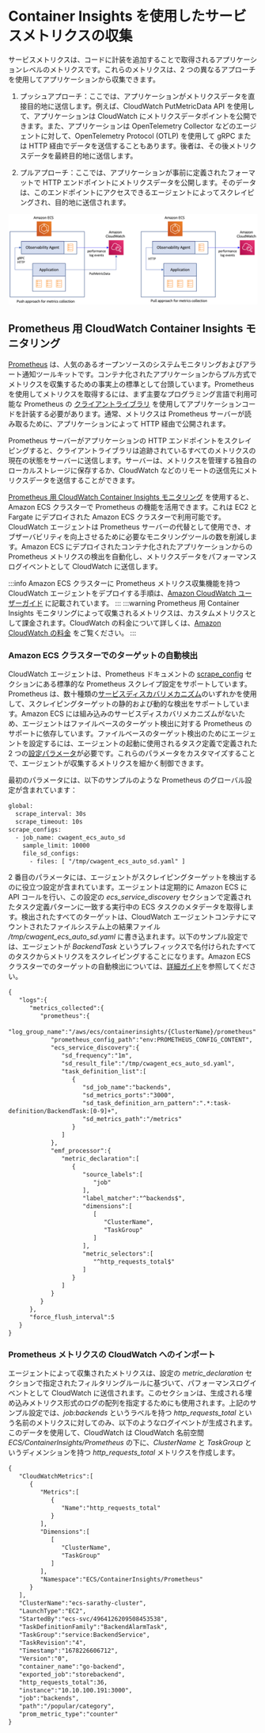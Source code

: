 # Container Insights を使用したサービスメトリクスの収集

サービスメトリクスは、コードに計装を追加することで取得されるアプリケーションレベルのメトリクスです。これらのメトリクスは、2 つの異なるアプローチを使用してアプリケーションから収集できます。

1. プッシュアプローチ：ここでは、アプリケーションがメトリクスデータを直接目的地に送信します。例えば、CloudWatch PutMetricData API を使用して、アプリケーションは CloudWatch にメトリクスデータポイントを公開できます。また、アプリケーションは OpenTelemetry Collector などのエージェントに対して、OpenTelemetry Protocol (OTLP) を使用して gRPC または HTTP 経由でデータを送信することもあります。後者は、その後メトリクスデータを最終目的地に送信します。

2. プルアプローチ：ここでは、アプリケーションが事前に定義されたフォーマットで HTTP エンドポイントにメトリクスデータを公開します。そのデータは、このエンドポイントにアクセスできるエージェントによってスクレイピングされ、目的地に送信されます。

![メトリクス収集のプッシュアプローチ](../../../../images/PushPullApproach.png)



## Prometheus 用 CloudWatch Container Insights モニタリング
[Prometheus](https://prometheus.io/docs/introduction/overview/) は、人気のあるオープンソースのシステムモニタリングおよびアラート通知ツールキットです。コンテナ化されたアプリケーションからプル方式でメトリクスを収集するための事実上の標準として台頭しています。Prometheus を使用してメトリクスを取得するには、まず主要なプログラミング言語で利用可能な Prometheus の [クライアントライブラリ](https://prometheus.io/docs/instrumenting/clientlibs/) を使用してアプリケーションコードを計装する必要があります。通常、メトリクスは Prometheus サーバーが読み取るために、アプリケーションによって HTTP 経由で公開されます。

Prometheus サーバーがアプリケーションの HTTP エンドポイントをスクレイピングすると、クライアントライブラリは追跡されているすべてのメトリクスの現在の状態をサーバーに送信します。サーバーは、メトリクスを管理する独自のローカルストレージに保存するか、CloudWatch などのリモートの送信先にメトリクスデータを送信することができます。

[Prometheus 用 CloudWatch Container Insights モニタリング](https://docs.aws.amazon.com/ja_jp/AmazonCloudWatch/latest/monitoring/ContainerInsights-Prometheus.html) を使用すると、Amazon ECS クラスターで Prometheus の機能を活用できます。これは EC2 と Fargate にデプロイされた Amazon ECS クラスターで利用可能です。CloudWatch エージェントは Prometheus サーバーの代替として使用でき、オブザーバビリティを向上させるために必要なモニタリングツールの数を削減します。Amazon ECS にデプロイされたコンテナ化されたアプリケーションからの Prometheus メトリクスの検出を自動化し、メトリクスデータをパフォーマンスログイベントとして CloudWatch に送信します。

:::info
    Amazon ECS クラスターに Prometheus メトリクス収集機能を持つ CloudWatch エージェントをデプロイする手順は、[Amazon CloudWatch ユーザーガイド](https://docs.aws.amazon.com/ja_jp/AmazonCloudWatch/latest/monitoring/ContainerInsights-Prometheus-install-ECS.html) に記載されています。
:::
:::warning
    Prometheus 用 Container Insights モニタリングによって収集されるメトリクスは、カスタムメトリクスとして課金されます。CloudWatch の料金について詳しくは、[Amazon CloudWatch の料金](https://aws.amazon.com/jp/cloudwatch/pricing/) をご覧ください。
:::



### Amazon ECS クラスターでのターゲットの自動検出
CloudWatch エージェントは、Prometheus ドキュメントの [scrape_config](https://prometheus.io/docs/prometheus/latest/configuration/configuration/#scrape_config) セクションにある標準的な Prometheus スクレイプ設定をサポートしています。Prometheus は、数十種類の[サービスディスカバリメカニズム](https://prometheus.io/docs/prometheus/latest/configuration/configuration/#scrape_config)のいずれかを使用して、スクレイピングターゲットの静的および動的な検出をサポートしています。Amazon ECS には組み込みのサービスディスカバリメカニズムがないため、エージェントはファイルベースのターゲット検出に対する Prometheus のサポートに依存しています。ファイルベースのターゲット検出のためにエージェントを設定するには、エージェントの起動に使用されるタスク定義で定義された 2 つの[設定パラメータ](https://docs.aws.amazon.com/ja_jp/AmazonCloudWatch/latest/monitoring/ContainerInsights-Prometheus-Setup-configure-ECS.html)が必要です。これらのパラメータをカスタマイズすることで、エージェントが収集するメトリクスを細かく制御できます。

最初のパラメータには、以下のサンプルのような Prometheus のグローバル設定が含まれています：

```
global:
  scrape_interval: 30s
  scrape_timeout: 10s
scrape_configs:
  - job_name: cwagent_ecs_auto_sd
    sample_limit: 10000
    file_sd_configs:
      - files: [ "/tmp/cwagent_ecs_auto_sd.yaml" ] 
```

2 番目のパラメータには、エージェントがスクレイピングターゲットを検出するのに役立つ設定が含まれています。エージェントは定期的に Amazon ECS に API コールを行い、この設定の *ecs_service_discovery* セクションで定義されたタスク定義パターンに一致する実行中の ECS タスクのメタデータを取得します。検出されたすべてのターゲットは、CloudWatch エージェントコンテナにマウントされたファイルシステム上の結果ファイル */tmp/cwagent_ecs_auto_sd.yaml* に書き込まれます。以下のサンプル設定では、エージェントが *BackendTask* というプレフィックスで名付けられたすべてのタスクからメトリクスをスクレイピングすることになります。Amazon ECS クラスターでのターゲットの自動検出については、[詳細ガイド](https://docs.aws.amazon.com/ja_jp/AmazonCloudWatch/latest/monitoring/ContainerInsights-Prometheus-Setup-autodiscovery-ecs.html)を参照してください。

```
{
   "logs":{
      "metrics_collected":{
         "prometheus":{
            "log_group_name":"/aws/ecs/containerinsights/{ClusterName}/prometheus"
            "prometheus_config_path":"env:PROMETHEUS_CONFIG_CONTENT",
            "ecs_service_discovery":{
               "sd_frequency":"1m",
               "sd_result_file":"/tmp/cwagent_ecs_auto_sd.yaml",
               "task_definition_list":[
                  {
                     "sd_job_name":"backends",
                     "sd_metrics_ports":"3000",
                     "sd_task_definition_arn_pattern":".*:task-definition/BackendTask:[0-9]+",
                     "sd_metrics_path":"/metrics"
                  }
               ]
            },
            "emf_processor":{
               "metric_declaration":[
                  {
                     "source_labels":[
                        "job"
                     ],
                     "label_matcher":"^backends$",
                     "dimensions":[
                        [
                           "ClusterName",
                           "TaskGroup"
                        ]
                     ],
                     "metric_selectors":[
                        "^http_requests_total$"
                     ]
                  }
               ]
            }
         }
      },
      "force_flush_interval":5
   }
}
```



### Prometheus メトリクスの CloudWatch へのインポート

エージェントによって収集されたメトリクスは、設定の *metric_declaration* セクションで指定されたフィルタリングルールに基づいて、パフォーマンスログイベントとして CloudWatch に送信されます。このセクションは、生成される埋め込みメトリクス形式のログの配列を指定するためにも使用されます。上記のサンプル設定では、*job:backends* というラベルを持つ *http_requests_total* という名前のメトリクスに対してのみ、以下のようなログイベントが生成されます。このデータを使用して、CloudWatch は CloudWatch 名前空間 *ECS/ContainerInsights/Prometheus* の下に、*ClusterName* と *TaskGroup* というディメンションを持つ *http_requests_total* メトリクスを作成します。

```
{
   "CloudWatchMetrics":[
      {
         "Metrics":[
            {
               "Name":"http_requests_total"
            }
         ],
         "Dimensions":[
            [
               "ClusterName",
               "TaskGroup"
            ]
         ],
         "Namespace":"ECS/ContainerInsights/Prometheus"
      }
   ],
   "ClusterName":"ecs-sarathy-cluster",
   "LaunchType":"EC2",
   "StartedBy":"ecs-svc/4964126209508453538",
   "TaskDefinitionFamily":"BackendAlarmTask",
   "TaskGroup":"service:BackendService",
   "TaskRevision":"4",
   "Timestamp":"1678226606712",
   "Version":"0",
   "container_name":"go-backend",
   "exported_job":"storebackend",
   "http_requests_total":36,
   "instance":"10.10.100.191:3000",
   "job":"backends",
   "path":"/popular/category",
   "prom_metric_type":"counter"
}
```

